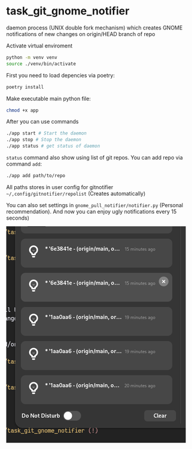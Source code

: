 # task_git_gnome_notifier
daemon process (UNIX double fork mechanism) which creates GNOME notifications of new changes on origin/HEAD branch of repo

Activate virtual enviroment
```bash
python -m venv venv
source ./venv/bin/activate
```

First you need to load depencies via poetry:
```bash
poetry install
```

Make executable main python file:
```bash
chmod +x app
```

After you can use commands
```bash
./app start # Start the daemon
./app stop # Stop the daemon
./app status # get status of daemon
```

`status` command also show using list of git repos. You can add repo via command `add`:
```bash
./app add path/to/repo
```

All paths stores in user config for gitnotifier `~/,config/gitnotifier/repolist` (Creates automatically)

You can also set settings in `gnome_pull_notifier/notifier.py` (Personal recommendation). And now you can enjoy ugly notifications every 15 seconds)

![Ugly Notifications](https://raw.githubusercontent.com/c4chula/task_git_gnome_notifier/main/screenshots/example.png)


